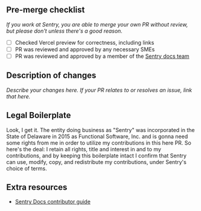 <!-- Use this checklist to make sure your PR is ready for merge. You may delete any sections you don't need. -->

## Pre-merge checklist

*If you work at Sentry, you are *able* to merge your own PR without review, but please don't unless there's a good reason.*

- [ ] Checked Vercel preview for correctness, including links
- [ ] PR was reviewed and approved by any necessary SMEs
- [ ] PR was reviewed and approved by a member of the [Sentry docs team](https://github.com/orgs/getsentry/teams/docs)

## Description of changes

*Describe your changes here. If your PR relates to or resolves an issue, link that here.*

## Legal Boilerplate

<!-- Sentry employees and contractors can delete or ignore this section. -->

Look, I get it. The entity doing business as "Sentry" was incorporated in the State of Delaware in 2015 as Functional Software, Inc. and is gonna need some rights from me in order to utilize my contributions in this here PR. So here's the deal: I retain all rights, title and interest in and to my contributions, and by keeping this boilerplate intact I confirm that Sentry can use, modify, copy, and redistribute my contributions, under Sentry's choice of terms.

## Extra resources

- [Sentry Docs contributor guide](https://docs.sentry.io/contributing/)
